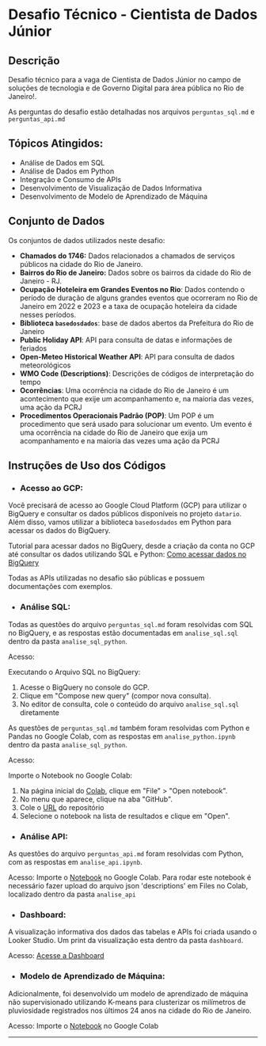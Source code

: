 # Desafio Técnico - Cientista de Dados Júnior

## Descrição

Desafio técnico para a vaga de Cientista de Dados Júnior no campo de soluções de tecnologia e de Governo Digital para área pública no Rio de Janeiro!.

As perguntas do desafio estão detalhadas nos arquivos `perguntas_sql.md` e `perguntas_api.md`

## Tópicos Atingidos:

 - Análise de Dados em SQL
 - Análise de Dados em Python
 - Integração e Consumo de APIs
 - Desenvolvimento de Visualização de Dados Informativa
 - Desenvolvimento de Modelo de Aprendizado de Máquina

## Conjunto de Dados

Os conjuntos de dados utilizados neste desafio:

- **Chamados do 1746:** Dados relacionados a chamados de serviços públicos na cidade do Rio de Janeiro.
- **Bairros do Rio de Janeiro:** Dados sobre os bairros da cidade do Rio de Janeiro - RJ.
- **Ocupação Hoteleira em Grandes Eventos no Rio**: Dados contendo o período de duração de alguns grandes eventos que ocorreram no Rio de Janeiro em 2022 e 2023 e a taxa de ocupação hoteleira da cidade nesses períodos.
- **Biblioteca `basedosdados`**: base de dados abertos da Prefeitura do Rio de Janeiro
- **Public Holiday API**: API para consulta de datas e informações de feriados 
- **Open-Meteo Historical Weather API**: API para consulta de dados meteorológicos
- **WMO Code (Descriptions)**: Descrições de códigos de interpretação do tempo
- **Ocorrências**: Uma ocorrência na cidade do Rio de Janeiro é um acontecimento que exije um acompanhamento e, na maioria das vezes, uma ação da PCRJ
- **Procedimentos Operacionais Padrão (POP)**: Um POP é um procedimento que será usado para solucionar um evento. Um evento é uma ocorrência na cidade do Rio de Janeiro que exija um acompanhamento e na maioria das vezes uma ação da PCRJ 

## Instruções de Uso dos Códigos

 - ### Acesso ao GCP: 

Você precisará de acesso ao Google Cloud Platform (GCP) para utilizar o BigQuery e consultar os dados públicos disponíveis no projeto `datario`. Além disso, vamos utilizar a biblioteca `basedosdados` em Python para acessar os dados do BigQuery.

Tutorial para acessar dados no BigQuery, desde a criação da conta no GCP até consultar os dados utilizando SQL e Python: [Como acessar dados no BigQuery](https://docs.dados.rio/tutoriais/como-acessar-dados/)

Todas as APIs utilizadas no desafio são públicas e possuem documentações com exemplos.

 - ### Análise SQL: 

Todas as questões do arquivo `perguntas_sql.md` foram resolvidas com SQL no BigQuery, e as respostas estão documentadas em `analise_sql.sql` dentro da pasta `analise_sql_python`.

Acesso:

Executando o Arquivo SQL no BigQuery:
   1. Acesse o BigQuery no console do GCP.
   2. Clique em "Compose new query" (compor nova consulta).
   3. No editor de consulta, cole o conteúdo do arquivo `analise_sql.sql` diretamente

As questões de `perguntas_sql.md` também foram resolvidas com Python e Pandas no Google Colab, com as respostas em `analise_python.ipynb` dentro da pasta `analise_sql_python`.

Acesso:

Importe o Notebook no Google Colab:
   1. Na página inicial do [Colab](https://colab.research.google.com/), clique em "File" > "Open notebook".
   2. No menu que aparece, clique na aba "GitHub".
   3. Cole o [URL](https://github.com/bgmrs/emd-desafio-junior-data-scientist/blob/main/analise_sql_python/analise_python.ipynb) do repositório
   4. Selecione o notebook na lista de resultados e clique em "Open".

 - ### Análise API:

As questões do arquivo `perguntas_api.md` foram resolvidas com Python, com as respostas em `analise_api.ipynb`.

Acesso: Importe o [Notebook](https://github.com/bgmrs/emd-desafio-junior-data-scientist/blob/main/analise_api/analise_api.ipynb) no Google Colab. Para rodar este notebook é necessário fazer upload do arquivo json 'descriptions' em Files no Colab, localizado dentro da pasta `analise_api`

 - ### Dashboard: 

A visualização informativa dos dados das tabelas e APIs foi criada usando o Looker Studio. Um print da visualização esta dentro da pasta `dashboard`.

Acesso: [Acesse a Dashboard](https://lookerstudio.google.com/s/nRdJMZ9lrXs)

 - ### Modelo de Aprendizado de Máquina: 

Adicionalmente, foi desenvolvido um modelo de aprendizado de máquina não supervisionado utilizando K-means para clusterizar os milímetros de pluviosidade registrados nos últimos 24 anos na cidade do Rio de Janeiro.

Acesso: Importe o [Notebook](https://github.com/bgmrs/emd-desafio-junior-data-scientist/blob/main/machine_learning/analise_ml.ipynb) no Google Colab

---
